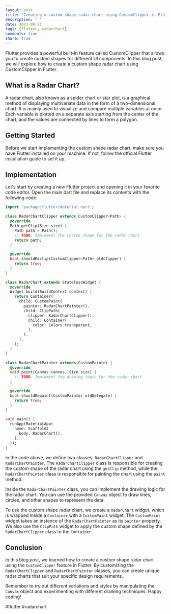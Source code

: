 ```yaml
---
layout: post
title: "Creating a custom shape radar chart using CustomClipper in Flutter"
description: " "
date: 2023-09-21
tags: [flutter, radarchart]
comments: true
share: true
---
```


Flutter provides a powerful built-in feature called CustomClipper that allows you to create custom shapes for different UI components. In this blog post, we will explore how to create a custom shape radar chart using CustomClipper in Flutter.

## What is a Radar Chart?

A radar chart, also known as a spider chart or star plot, is a graphical method of displaying multivariate data in the form of a two-dimensional chart. It is mainly used to visualize and compare multiple variables at once. Each variable is plotted on a separate axis starting from the center of the chart, and the values are connected by lines to form a polygon.

## Getting Started

Before we start implementing the custom shape radar chart, make sure you have Flutter installed on your machine. If not, follow the official Flutter installation guide to set it up.

## Implementation

Let's start by creating a new Flutter project and opening it in your favorite code editor. Open the main.dart file and replace its contents with the following code:

```dart
import 'package:flutter/material.dart';

class RadarChartClipper extends CustomClipper<Path> {
  @override
  Path getClip(Size size) {
    Path path = Path();
    // TODO: Implement the custom shape for the radar chart
    return path;
  }

  @override
  bool shouldReclip(CustomClipper<Path> oldClipper) {
    return true;
  }
}

class RadarChart extends StatelessWidget {
  @override
  Widget build(BuildContext context) {
    return Container(
      child: CustomPaint(
        painter: RadarChartPainter(),
        child: ClipPath(
          clipper: RadarChartClipper(),
          child: Container(
            color: Colors.transparent,
          ),
        ),
      ),
    );
  }
}

class RadarChartPainter extends CustomPainter {
  @override
  void paint(Canvas canvas, Size size) {
    // TODO: Implement the drawing logic for the radar chart
  }

  @override
  bool shouldRepaint(CustomPainter oldDelegate) {
    return true;
  }
}

void main() {
  runApp(MaterialApp(
    home: Scaffold(
      body: RadarChart(),
    ),
  ));
}
```

In the code above, we define two classes: `RadarChartClipper` and `RadarChartPainter`. The `RadarChartClipper` class is responsible for creating the custom shape of the radar chart using the `getClip` method, while the `RadarChartPainter` class is responsible for painting the chart using the `paint` method.

Inside the `RadarChartPainter` class, you can implement the drawing logic for the radar chart. You can use the provided `Canvas` object to draw lines, circles, and other shapes to represent the data.

To use the custom shape radar chart, we create a `RadarChart` widget, which is wrapped inside a `Container` with a `CustomPaint` widget. The `CustomPaint` widget takes an instance of the `RadarChartPainter` as its `painter` property. We also use the `ClipPath` widget to apply the custom shape defined by the `RadarChartClipper` class to the `Container`.

## Conclusion

In this blog post, we learned how to create a custom shape radar chart using the `CustomClipper` feature in Flutter. By customizing the `RadarChartClipper` and `RadarChartPainter` classes, you can create unique radar charts that suit your specific design requirements.

Remember to try out different variations and styles by manipulating the `Canvas` object and experimenting with different drawing techniques. Happy coding!

#flutter #radarchart